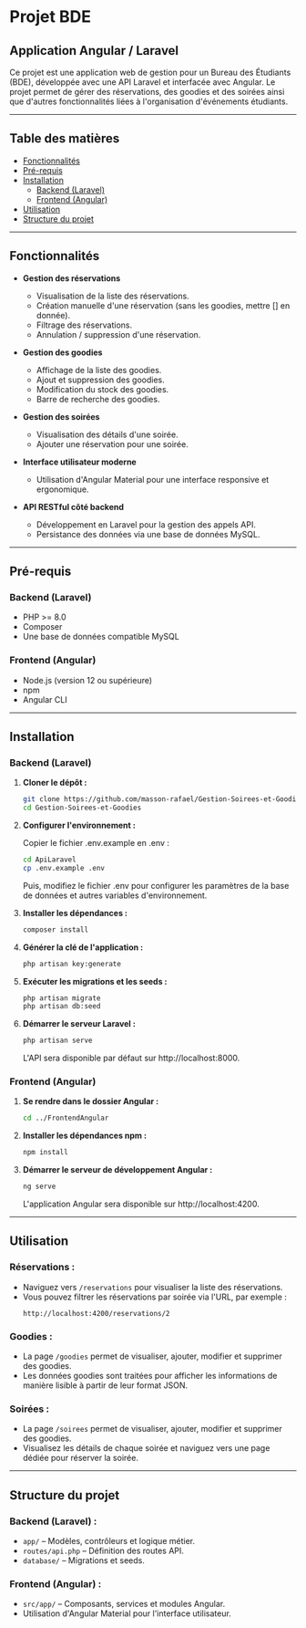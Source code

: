 # Projet BDE

## Application Angular / Laravel

Ce projet est une application web de gestion pour un Bureau des Étudiants (BDE), développée avec une API Laravel et interfacée avec Angular. Le projet permet de gérer des réservations, des goodies et des soirées ainsi que d'autres fonctionnalités liées à l'organisation d'événements étudiants.

---

## Table des matières

- [Fonctionnalités](#fonctionnalités)
- [Pré-requis](#pré-requis)
- [Installation](#installation)
  - [Backend (Laravel)](#backend-laravel)
  - [Frontend (Angular)](#frontend-angular)
- [Utilisation](#utilisation)
- [Structure du projet](#structure-du-projet)

---

## Fonctionnalités

- **Gestion des réservations**  
  - Visualisation de la liste des réservations.
  - Création manuelle d'une réservation (sans les goodies, mettre [] en donnée).
  - Filtrage des réservations.
  - Annulation / suppression d'une réservation.

- **Gestion des goodies**  
  - Affichage de la liste des goodies.
  - Ajout et suppression des goodies.
  - Modification du stock des goodies.
  - Barre de recherche des goodies.

- **Gestion des soirées**  
  - Visualisation des détails d'une soirée.
  - Ajouter une réservation pour une soirée.

- **Interface utilisateur moderne**  
  - Utilisation d'Angular Material pour une interface responsive et ergonomique.

- **API RESTful côté backend**  
  - Développement en Laravel pour la gestion des appels API.
  - Persistance des données via une base de données MySQL.

---

## Pré-requis

### Backend (Laravel)
- PHP >= 8.0
- Composer
- Une base de données compatible MySQL

### Frontend (Angular)
- Node.js (version 12 ou supérieure)
- npm
- Angular CLI

---

## Installation

### Backend (Laravel)

1. **Cloner le dépôt :**

   ```bash
   git clone https://github.com/masson-rafael/Gestion-Soirees-et-Goodies.git
   cd Gestion-Soirees-et-Goodies
   ```

2. **Configurer l'environnement :**

   Copier le fichier .env.example en .env :

   ```bash
   cd ApiLaravel
   cp .env.example .env
   ```
   
   Puis, modifiez le fichier .env pour configurer les paramètres de la base de données et autres variables d'environnement.

3. **Installer les dépendances :**

   ```bash
   composer install
   ```

4. **Générer la clé de l'application :**

   ```bash
   php artisan key:generate
   ```

5. **Exécuter les migrations et les seeds :**

   ```bash
   php artisan migrate
   php artisan db:seed
   ```

6. **Démarrer le serveur Laravel :**

   ```bash
   php artisan serve
   ```

   L'API sera disponible par défaut sur http://localhost:8000.

### Frontend (Angular)

1. **Se rendre dans le dossier Angular :** 

   ```bash
   cd ../FrontendAngular
   ```

2. **Installer les dépendances npm :**

   ```bash
   npm install
   ```

3. **Démarrer le serveur de développement Angular :**

   ```bash
   ng serve
   ```

   L'application Angular sera disponible sur http://localhost:4200.

---

## Utilisation

### Réservations :

- Naviguez vers `/reservations` pour visualiser la liste des réservations.
- Vous pouvez filtrer les réservations par soirée via l'URL, par exemple :
  ```
  http://localhost:4200/reservations/2
  ```

### Goodies :

- La page `/goodies` permet de visualiser, ajouter, modifier et supprimer des goodies.
- Les données goodies sont traitées pour afficher les informations de manière lisible à partir de leur format JSON.

### Soirées :

- La page `/soirees` permet de visualiser, ajouter, modifier et supprimer des goodies.
- Visualisez les détails de chaque soirée et naviguez vers une page dédiée pour réserver la soirée.

---

## Structure du projet

### Backend (Laravel) :

- `app/` – Modèles, contrôleurs et logique métier.
- `routes/api.php` – Définition des routes API.
- `database/` – Migrations et seeds.

### Frontend (Angular) :

- `src/app/` – Composants, services et modules Angular.
- Utilisation d'Angular Material pour l'interface utilisateur.

